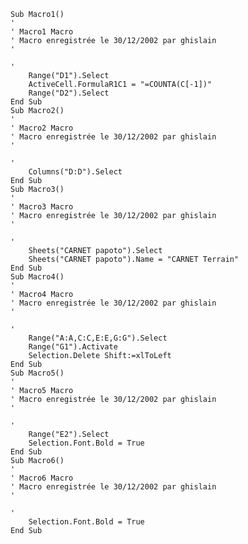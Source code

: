     Sub Macro1()
    '
    ' Macro1 Macro
    ' Macro enregistrée le 30/12/2002 par ghislain
    '

    '
        Range("D1").Select
        ActiveCell.FormulaR1C1 = "=COUNTA(C[-1])"
        Range("D2").Select
    End Sub
    Sub Macro2()
    '
    ' Macro2 Macro
    ' Macro enregistrée le 30/12/2002 par ghislain
    '

    '
        Columns("D:D").Select
    End Sub
    Sub Macro3()
    '
    ' Macro3 Macro
    ' Macro enregistrée le 30/12/2002 par ghislain
    '

    '
        Sheets("CARNET papoto").Select
        Sheets("CARNET papoto").Name = "CARNET Terrain"
    End Sub
    Sub Macro4()
    '
    ' Macro4 Macro
    ' Macro enregistrée le 30/12/2002 par ghislain
    '

    '
        Range("A:A,C:C,E:E,G:G").Select
        Range("G1").Activate
        Selection.Delete Shift:=xlToLeft
    End Sub
    Sub Macro5()
    '
    ' Macro5 Macro
    ' Macro enregistrée le 30/12/2002 par ghislain
    '

    '
        Range("E2").Select
        Selection.Font.Bold = True
    End Sub
    Sub Macro6()
    '
    ' Macro6 Macro
    ' Macro enregistrée le 30/12/2002 par ghislain
    '

    '
        Selection.Font.Bold = True
    End Sub
